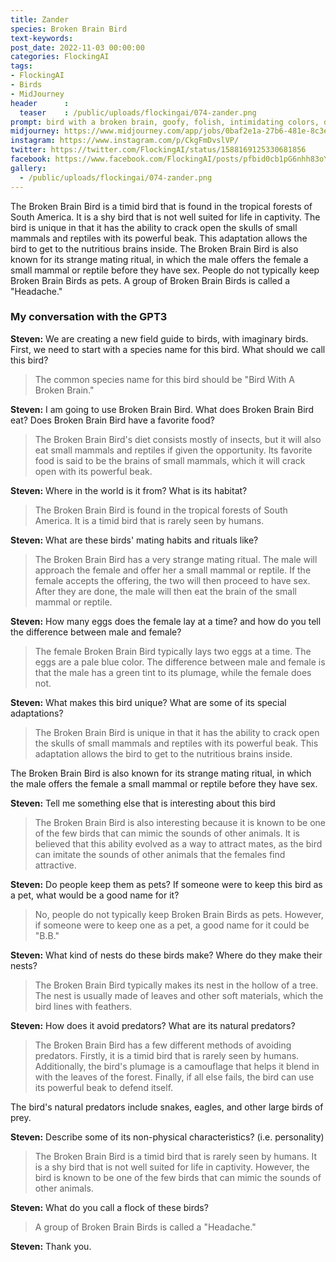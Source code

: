 ```yaml
---
title: Zander
species: Broken Brain Bird
text-keywords: 
post_date: 2022-11-03 00:00:00
categories: FlockingAI
tags:
- FlockingAI
- Birds
- MidJourney 
header      :
  teaser    : /public/uploads/flockingai/074-zander.png
prompt: bird with a broken brain, goofy, folish, intimidating colors, dark comic style, extremely detailed, sharp focus, in the style of Mcbess and Rossdraws, aesthetic glitch style, Ink Dropped in water, splatter drippings, pulp Manga, Banksy, cinematic lighting
midjourney: https://www.midjourney.com/app/jobs/0baf2e1a-27b6-481e-8c3e-e68862dc7ff0
instagram: https://www.instagram.com/p/CkgFmDvslVP/
twitter: https://twitter.com/FlockingAI/status/1588169125330681856
facebook: https://www.facebook.com/FlockingAI/posts/pfbid0cb1pG6nhh83oYwx4RsZ3EcYveQoerH8dY3UFYvkZD2emc9BM7APMLnXVa5ZBaZ7ml
gallery: 
  - /public/uploads/flockingai/074-zander.png
---
```


The Broken Brain Bird is a timid bird that is found in the tropical forests of South America. It is a shy bird that is not well suited for life in captivity. The bird is unique in that it has the ability to crack open the skulls of small mammals and reptiles with its powerful beak. This adaptation allows the bird to get to the nutritious brains inside. The Broken Brain Bird is also known for its strange mating ritual, in which the male offers the female a small mammal or reptile before they have sex. People do not typically keep Broken Brain Birds as pets. A group of Broken Brain Birds is called a "Headache."

### My conversation with the GPT3

**Steven:** We are creating a new field guide to birds, with imaginary birds. First, we need to start with a species name for this bird. What should we call this bird?

> The common species name for this bird should be "Bird With A Broken Brain."

**Steven:** I am going to use Broken Brain Bird. What does Broken Brain Bird eat? Does Broken Brain Bird have a favorite food?

> The Broken Brain Bird's diet consists mostly of insects, but it will also eat small mammals and reptiles if given the opportunity. Its favorite food is said to be the brains of small mammals, which it will crack open with its powerful beak.

**Steven:** Where in the world is it from? What is its habitat?

> The Broken Brain Bird is found in the tropical forests of South America. It is a timid bird that is rarely seen by humans.

**Steven:** What are these birds' mating habits and rituals like?

> The Broken Brain Bird has a very strange mating ritual. The male will approach the female and offer her a small mammal or reptile. If the female accepts the offering, the two will then proceed to have sex. After they are done, the male will then eat the brain of the small mammal or reptile.

**Steven:** How many eggs does the female lay at a time? and how do you tell the difference between male and female?

> The female Broken Brain Bird typically lays two eggs at a time. The eggs are a pale blue color. The difference between male and female is that the male has a green tint to its plumage, while the female does not.

**Steven:** What makes this bird unique? What are some of its special adaptations?

> The Broken Brain Bird is unique in that it has the ability to crack open the skulls of small mammals and reptiles with its powerful beak. This adaptation allows the bird to get to the nutritious brains inside.

The Broken Brain Bird is also known for its strange mating ritual, in which the male offers the female a small mammal or reptile before they have sex.

**Steven:** Tell me something else that is interesting about this bird

> The Broken Brain Bird is also interesting because it is known to be one of the few birds that can mimic the sounds of other animals. It is believed that this ability evolved as a way to attract mates, as the bird can imitate the sounds of other animals that the females find attractive.

**Steven:** Do people keep them as pets? If someone were to keep this bird as a pet, what would be a good name for it?

> No, people do not typically keep Broken Brain Birds as pets. However, if someone were to keep one as a pet, a good name for it could be "B.B."

**Steven:** What kind of nests do these birds make? Where do they make their nests?

> The Broken Brain Bird typically makes its nest in the hollow of a tree. The nest is usually made of leaves and other soft materials, which the bird lines with feathers.

**Steven:** How does it avoid predators? What are its natural predators?

> The Broken Brain Bird has a few different methods of avoiding predators. Firstly, it is a timid bird that is rarely seen by humans. Additionally, the bird's plumage is a camouflage that helps it blend in with the leaves of the forest. Finally, if all else fails, the bird can use its powerful beak to defend itself.

The bird's natural predators include snakes, eagles, and other large birds of prey.

**Steven:** Describe some of its non-physical characteristics? (i.e. personality)

> The Broken Brain Bird is a timid bird that is rarely seen by humans. It is a shy bird that is not well suited for life in captivity. However, the bird is known to be one of the few birds that can mimic the sounds of other animals.

**Steven:** What do you call a flock of these birds?

> A group of Broken Brain Birds is called a "Headache."

**Steven:** Thank you.
